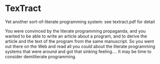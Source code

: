 # TexTract
Yet another sort-of-literate programming system: see textract.pdf for detail


You were convinced by the literate programming propaganda, and you wanted to be able to write an article about a program, and to derive the article and the text of the program from the same manuscript. So you went out there on the Web and read all you could about the literate programming systems that were around and got that sinking feeling.... It may be time to consider demiliterate programming.
